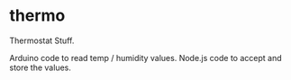 thermo
======

Thermostat Stuff.

Arduino code to read temp / humidity values.
Node.js code to accept and store the values.
